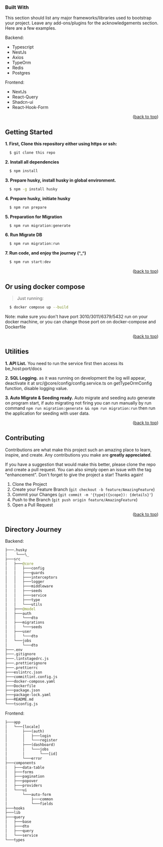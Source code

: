 ### Built With

This section should list any major frameworks/libraries used to bootstrap your project. Leave any add-ons/plugins for the acknowledgements section. Here are a few examples.

Backend:
- Typescript
- NestJs
- Axios
- TypeOrm
- Redis
- Postgres

Frontend:
- NextJs
- React-Query
- Shadcn-ui
- React-Hook-Form


<p align="right">(<a href="#readme-top">back to top</a>)</p>

## Getting Started

**1. First, Clone this repository either using https or ssh:**

```bash
  $ git clone this repo
```

**2. Install all dependencies**

```bash
  $ npm install
```

**3. Prepare husky, install husky in global environment.**

```bash
  $ npm -g install husky
```

**4. Prepare husky, initiate husky**

```bash
  $ npm run prepare
```

**5. Preparation for Migration**

```bash
  $ npm run migration:generate
```

**6. Run Migrate DB**

```bash
  $ npm run migration:run
```

**7. Run code, and enjoy the journey** **(^\_^)**

```bash
  $ npm run start:dev
```

<p align="right">(<a href="#readme-top">back to top</a>)</p>

## Or using docker compose

> Just running:

```bash
  $ docker compose up --build
```

Note: make sure you don't have port 3010/3011/6379/5432 run on your docker machine, or you can change those port on on docker-compose and Dockerfile

<p align="right">(<a href="#readme-top">back to top</a>)</p>

## Utilities

**1. API List.**
You need to run the service first then access its be_host:port/docs

**2. SQL Logging.**
as it was running on development the log will appear, deactivate it at src/@core/config/config.service.ts on getTypeOrmConfig function, disable logging value.

**3. Auto Migrate & Seeding ready.**
Auto migrate and seeding auto generate on program start, if auto migrating not firing you can run manually by run command ```npm run migration:generate && npm run migration:run``` then run the application for seeding with user data.


<p align="right">(<a href="#readme-top">back to top</a>)</p>

## Contributing

Contributions are what make this project such an amazing place to learn, inspire, and create. Any contributions you make are **greatly appreciated**.

If you have a suggestion that would make this better, please clone the repo and create a pull request. You can also simply open an issue with the tag "enhancement".
Don't forget to give the project a star! Thanks again!

1. Clone the Project
2. Create your Feature Branch (`git checkout -b feature/AmazingFeature`)
3. Commit your Changes (`git commit -m '{type}({scope}): {details}'`)
4. Push to the Branch (`git push origin feature/AmazingFeature`)
5. Open a Pull Request
<p align="right">(<a href="#readme-top">back to top</a>)</p>

## Directory Journey
Backend:
```graphql
├───.husky
│    └───\_
├───src
│   ├───@core
│   │   ├───config
│   │   ├───guards
│   │   ├───interceptors
│   │   ├───logger
│   │   ├───middleware
│   │   ├───seeds
│   │   ├───service
│   │   ├───type
│   │   └───utils
│   ├───@model
│   ├───auth
│   │   └───dto
│   ├───migrations
│   │   └───seeds
│   ├───user
│   │   └───dto
│   └───jobs
│       └───dto
├───.env
├───.gitignore
├───.lintstagedrc.js
├───.prettierignore
├───.prettierrc
├───eslintrc.json
├───commitlint.config.js
├───docker-compose.yaml
├───Dockerfile
├───package.json
├───package-lock.yaml
├───README.md
└───tsconfig.js
```


Frontend:
```graphql
├───app
│   └───[locale]
│       ├───(auth)
│       │   ├───login
│       │   └───register
│       ├───(dashboard)
│       │   └───jobs
│       │       └───[id]
│       └───error
├───components
│   ├───data-table
│   ├───forms
│   ├───pagination
│   ├───popover
│   ├───providers
│   └───ui
│       └───auto-form
│           ├───common
│           └───fields
├───hooks
├───lib
├───query
│   ├───base
│   ├───dto
│   ├───query
│   └───service
└───types
```
